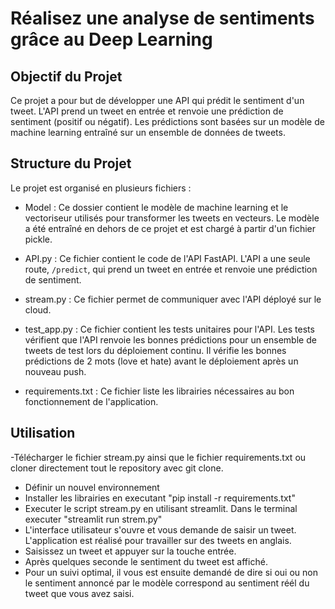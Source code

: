 # Réalisez une analyse de sentiments grâce au Deep Learning

## Objectif du Projet

Ce projet a pour but de développer une API qui prédit le sentiment d'un tweet. L'API prend un tweet en entrée et renvoie une prédiction de sentiment (positif ou négatif). Les prédictions sont basées sur un modèle de machine learning entraîné sur un ensemble de données de tweets.

## Structure du Projet

Le projet est organisé en plusieurs fichiers :

- Model : Ce dossier contient le modèle de machine learning et le vectoriseur utilisés pour transformer les tweets en vecteurs. Le modèle a été entraîné en dehors de ce projet et est chargé à partir d'un fichier pickle.

- API.py : Ce fichier contient le code de l'API FastAPI. L'API a une seule route, `/predict`, qui prend un tweet en entrée et renvoie une prédiction de sentiment. 

- stream.py : Ce fichier permet de communiquer avec l'API déployé sur le cloud. 

- test_app.py : Ce fichier contient les tests unitaires pour l'API. Les tests vérifient que l'API renvoie les bonnes prédictions pour un ensemble de tweets de test lors du déploiement continu. Il vérifie les bonnes prédictions de 2 mots (love et hate) avant le déploiement après un nouveau push.

- requirements.txt : Ce fichier liste les librairies nécessaires au bon fonctionnement de l'application.


## Utilisation
-Télécharger le fichier stream.py ainsi que le fichier requirements.txt ou cloner directement tout le repository avec git clone.
- Définir un nouvel environnement 
- Installer les librairies en executant "pip install -r requirements.txt"
- Executer le script stream.py en utilisant streamlit. Dans le terminal executer "streamlit run strem.py"
- L'interface utilisateur s'ouvre et vous demande de saisir un tweet. L'application est réalisé pour travailler sur des tweets en anglais.
- Saisissez un tweet et appuyer sur la touche entrée.
- Après quelques seconde le sentiment du tweet est affiché.
- Pour un suivi optimal, il vous est ensuite demandé de dire si oui ou non le sentiment annoncé par le modèle correspond au sentiment réél du tweet que vous avez saisi.
